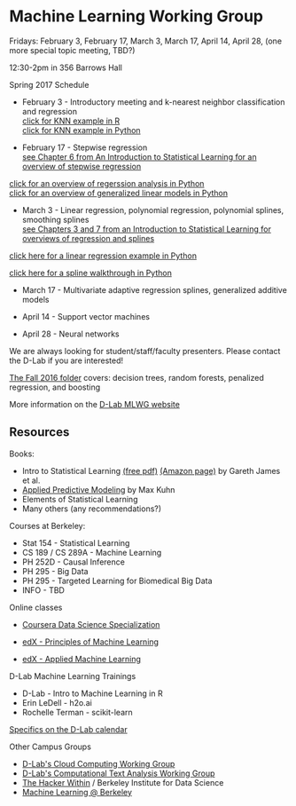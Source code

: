 # Machine Learning Working Group  

Fridays: February 3, February 17, March 3, March 17, April 14, April 28, (one more special topic meeting, TBD?)  

12:30-2pm in 356 Barrows Hall  

Spring 2017 Schedule  

* February 3 - Introductory meeting and k-nearest neighbor classification and regression  
[click for KNN example in R](https://www.datacamp.com/community/tutorials/machine-learning-in-r#gs.GpuyCu0)  
[click for KNN example in Python](http://scikit-learn.org/stable/modules/neighbors.html)

* February 17 - Stepwise regression  
[see Chapter 6 from An Introduction to Statistical Learning for an overview of stepwise regression](http://www-bcf.usc.edu/~gareth/ISL/ISLR%20Sixth%20Printing.pdf)  

[click for an overview of regerssion analysis in Python](http://www.turingfinance.com/regression-analysis-using-python-statsmodels-and-quandl/)  
[click for an overview of generalized linear models in Python](http://scikit-learn.org/stable/modules/linear_model.html)  

* March 3 - Linear regression, polynomial regression, polynomial splines, smoothing splines  
[see Chapters 3 and 7 from an Introduction to Statistical Learning for overviews of regression and splines](http://www-bcf.usc.edu/~gareth/ISL/ISLR%20Sixth%20Printing.pdf)  

[click here for a linear regression example in Python](http://scikit-learn.org/stable/auto_examples/linear_model/plot_ols.html)  

[click here for a spline walkthrough in Python](https://docs.scipy.org/doc/scipy/reference/tutorial/interpolate.html)  

* March 17 - Multivariate adaptive regression splines, generalized additive models  

* April 14 - Support vector machines  

* April 28 - Neural networks  

We are always looking for student/staff/faculty presenters. Please contact the D-Lab if you are interested!  

[The Fall 2016 folder](https://github.com/dlab-berkeley/MachineLearningWG/tree/master/MLWG_Fall2016) covers: decision trees, random forests, penalized regression, and boosting

More information on the [D-Lab MLWG website](http://dlab.berkeley.edu/working-groups/machine-learning-working-group)

## Resources

Books:

* Intro to Statistical Learning [(free pdf)](http://www-bcf.usc.edu/~gareth/ISL/ISLR%20First%20Printing.pdf) [(Amazon page)](https://smile.amazon.com/Introduction-Statistical-Learning-Applications-Statistics-ebook/dp/B01IBM7790/) by Gareth James et al.
* [Applied Predictive Modeling](https://smile.amazon.com/Applied-Predictive-Modeling-Max-Kuhn-ebook/dp/B00K15TZU0/) by Max Kuhn
* Elements of Statistical Learning
* Many others (any recommendations?)

Courses at Berkeley:

* Stat 154 - Statistical Learning
* CS 189 / CS 289A - Machine Learning
* PH 252D  - Causal Inference
* PH 295 - Big Data
* PH 295 - Targeted Learning for Biomedical Big Data
* INFO - TBD

Online classes

* [Coursera Data Science Specialization](https://www.coursera.org/specializations/jhu-data-science)
* [edX - Principles of Machine Learning](https://www.edx.org/course/principles-machine-learning-microsoft-dat203-2x-2)

* [edX - Applied Machine Learning](https://www.edx.org/course/applied-machine-learning-microsoft-dat203-3x-0)

D-Lab Machine Learning Trainings

* D-Lab - Intro to Machine Learning in R
* Erin LeDell - h2o.ai
* Rochelle Terman - scikit-learn

[Specifics on the D-Lab calendar](http://dlab.berkeley.edu/calendar-node-field-date)

Other Campus Groups

* [D-Lab's Cloud Computing Working Group](http://dlab.berkeley.edu/working-groups/cloud-working-group)  
* [D-Lab's Computational Text Analysis Working Group](http://dlabctawg.github.io/)  
* [The Hacker Within](http://www.thehackerwithin.org/berkeley/) / Berkeley Institute for Data Science
* [Machine Learning @ Berkeley](https://ml.berkeley.edu/)  
